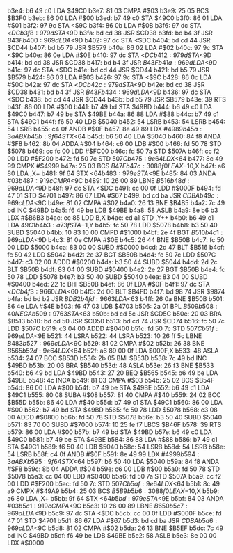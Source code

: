 b3e4: b6 49 c0     LDA    $49C0
b3e7: 81 03        CMPA   #$03
b3e9: 25 05        BCS    $B3F0
b3eb: 86 00        LDA    #$00
b3ed: b7 49 c0     STA    $49C0
b3f0: 86 01        LDA    #$01
b3f2: 97 9c        STA    <$9C
b3f4: 86 0b        LDA    #$0B
b3f6: 97 dc        STA    <$DC
b3f8: 97 9d        STA    <$9D
b3fa: bd cd 38     JSR    $CD38
b3fd: bd b4 3f     JSR    $B43F
b400: 96 9d        LDA    <$9D
b402: 97 dc        STA    <$DC
b404: bd cd 44     JSR    $CD44
b407: bd b5 79     JSR    $B579
b40a: 86 02        LDA    #$02
b40c: 97 9c        STA    <$9C
b40e: 86 0e        LDA    #$0E
b410: 97 dc        STA    <$DC
b412: 97 9d        STA    <$9D
b414: bd cd 38     JSR    $CD38
b417: bd b4 3f     JSR    $B43F
b41a: 96 9d        LDA    <$9D
b41c: 97 dc        STA    <$DC
b41e: bd cd 44     JSR    $CD44
b421: bd b5 79     JSR    $B579
b424: 86 03        LDA    #$03
b426: 97 9c        STA    <$9C
b428: 86 0c        LDA    #$0C
b42a: 97 dc        STA    <$DC
b42c: 97 9d        STA    <$9D
b42e: bd cd 38     JSR    $CD38
b431: bd b4 3f     JSR    $B43F
b434: 96 9d        LDA    <$9D
b436: 97 dc        STA    <$DC
b438: bd cd 44     JSR    $CD44
b43b: bd b5 79     JSR    $B579
b43e: 39           RTS
b43f: 86 00        LDA    #$00
b441: b7 49 bd     STA    $49BD
b444: b6 49 c0     LDA    $49C0
b447: b7 49 be     STA    $49BE
b44a: 86 88        LDA    #$88
b44c: b7 49 c1     STA    $49C1
b44f: f6 50 40     LDB    $5040
b452: 54           LSRB
b453: 54           LSRB
b454: 54           LSRB
b455: c4 0f        ANDB   #$0F
b457: 8e 49 89     LDX    #$4989
b45a: 3a           ABX
b45b: 9f 64        STX    <$64
b45d: b6 50 40     LDA    $5040
b460: 84 f8        ANDA   #$F8
b462: 8b 04        ADDA   #$04
b464: c6 00        LDB    #$00
b466: fd 50 78     STD    $5078
b469: cc fc 00     LDD    #$FC00
b46c: fd 50 7a     STD    $507A
b46f: cc f2 00     LDD    #$F200
b472: fd 50 7c     STD    $507C
b475: 9e 64        LDX    <$64
b477: 8c 49 99     CMPX   #$4999
b47a: 25 03        BCS    $B47F
b47c: 30 88 f0     LEAX   -$10,X
b47f: a6 80        LDA    ,X+
b481: 9f 64        STX    <$64
b483: 97 9e        STA    <$9E
b485: 84 03        ANDA   #$03
b487: 91 9c        CMPA   <$9C
b489: 10 26 00 89  LBNE   $B516
b48d: 96 9d        LDA    <$9D
b48f: 97 dc        STA    <$DC
b491: cc 00 0f     LDD    #$000F
b494: fd 47 01     STD    $4701
b497: 86 67        LDA    #$67
b499: bd cd ba     JSR    $CDBA
b49c: 96 9c        LDA    <$9C
b49e: 81 02        CMPA   #$02
b4a0: 26 13        BNE    $B4B5
b4a2: 7c 49 bd     INC    $49BD
b4a5: f6 49 be     LDB    $49BE
b4a8: 58           ASLB
b4a9: 8e b6 b3     LDX    #$B6B3
b4ac: ec 85        LDD    B,X
b4ae: ed a1        STD    ,Y++
b4b0: b6 49 c1     LDA    $49C1
b4b3: a7 3f        STA    -$1,Y
b4b5: fc 50 78     LDD    $5078
b4b8: b3 50 40     SUBD   $5040
b4bb: 10 83 10 00  CMPD   #$1000
b4bf: 2e 4f        BGT    $B510
b4c1: 96 9d        LDA    <$9D
b4c3: 81 0e        CMPA   #$0E
b4c5: 26 44        BNE    $B50B
b4c7: fc 50 00     LDD    $5000
b4ca: 83 00 00     SUBD   #$0000
b4cd: 2d 47        BLT    $B516
b4cf: fc 50 42     LDD    $5042
b4d2: 2e 37        BGT    $B50B
b4d4: fc 50 7c     LDD    $507C
b4d7: c3 02 00     ADDD   #$0200
b4da: b3 50 44     SUBD   $5044
b4dd: 2d 2c        BLT    $B50B
b4df: 83 04 00     SUBD   #$0400
b4e2: 2e 27        BGT    $B50B
b4e4: fc 50 78     LDD    $5078
b4e7: b3 50 40     SUBD   $5040
b4ea: 83 04 00     SUBD   #$0400
b4ed: 22 1c        BHI    $B50B
b4ef: 86 0f        LDA    #$0F
b4f1: 97 dc        STA    <$DC
b4f3: 96 60        LDA    <$60
b4f5: 2d 06        BLT    $B4FD
b4f7: bd 98 74     JSR    $9874
b4fa: bd bd b2     JSR    $BDB2
b4fd: 96 63        LDA    <$63
b4ff: 26 0a        BNE    $B50B
b501: 86 4e        LDA    #$4E
b503: f6 47 03     LDB    $4703
b506: 2a 01        BPL    $B509
b508: 40           NEGA
b509: 97 63        STA    <$63
b50b: bd cd 5c     JSR    $CD5C
b50e: 20 03        BRA    $B513
b510: bd cd 50     JSR    $CD50
b513: bd cd 74     JSR    $CD74
b516: fc 50 7c     LDD    $507C
b519: c3 04 00     ADDD   #$0400
b51c: fd 50 7c     STD    $507C
b51f: 96 9e        LDA    <$9E
b521: 44           LSRA
b522: 44           LSRA
b523: 10 26 ff 5c  LBNE   $B483
b527: 96 9c        LDA    <$9C
b529: 81 02        CMPA   #$02
b52b: 26 38        BNE    $B565
b52d: 9e 64        LDX    <$64
b52f: a6 89 00 0f  LDA    $000F,X
b533: 48           ASLA
b534: 24 07        BCC    $B53D
b536: 2b 05        BMI    $B53D
b538: 7c 49 bd     INC    $49BD
b53b: 20 03        BRA    $B540
b53d: 48           ASLA
b53e: 26 f3        BNE    $B533
b540: b6 49 bd     LDA    $49BD
b543: 27 20        BEQ    $B565
b545: b6 49 be     LDA    $49BE
b548: 4c           INCA
b549: 81 03        CMPA   #$03
b54b: 25 02        BCS    $B54F
b54d: 86 00        LDA    #$00
b54f: b7 49 be     STA    $49BE
b552: b6 49 c1     LDA    $49C1
b555: 80 08        SUBA   #$08
b557: 81 40        CMPA   #$40
b559: 24 02        BCC    $B55D
b55b: 86 40        LDA    #$40
b55d: b7 49 c1     STA    $49C1
b560: 86 00        LDA    #$00
b562: b7 49 bd     STA    $49BD
b565: fc 50 78     LDD    $5078
b568: c3 08 00     ADDD   #$0800
b56b: fd 50 78     STD    $5078
b56e: b3 50 40     SUBD   $5040
b571: 83 70 00     SUBD   #$7000
b574: 10 25 fe f7  LBCS   $B46F
b578: 39           RTS
b579: 86 00        LDA    #$00
b57b: b7 49 bd     STA    $49BD
b57e: b6 49 c0     LDA    $49C0
b581: b7 49 be     STA    $49BE
b584: 86 88        LDA    #$88
b586: b7 49 c1     STA    $49C1
b589: f6 50 40     LDB    $5040
b58c: 54           LSRB
b58d: 54           LSRB
b58e: 54           LSRB
b58f: c4 0f        ANDB   #$0F
b591: 8e 49 99     LDX    #$4999
b594: 3a           ABX
b595: 9f 64        STX    <$64
b597: b6 50 40     LDA    $5040
b59a: 84 f8        ANDA   #$F8
b59c: 8b 04        ADDA   #$04
b59e: c6 00        LDB    #$00
b5a0: fd 50 78     STD    $5078
b5a3: cc 04 00     LDD    #$0400
b5a6: fd 50 7a     STD    $507A
b5a9: cc f2 00     LDD    #$F200
b5ac: fd 50 7c     STD    $507C
b5af: 9e 64        LDX    <$64
b5b1: 8c 49 a9     CMPX   #$49A9
b5b4: 25 03        BCS    $B5B9
b5b6: 30 88 f0     LEAX   -$10,X
b5b9: a6 80        LDA    ,X+
b5bb: 9f 64        STX    <$64
b5bd: 97 9e        STA    <$9E
b5bf: 84 03        ANDA   #$03
b5c1: 91 9c        CMPA   <$9C
b5c3: 10 26 00 89  LBNE   $B650
b5c7: 96 9d        LDA    <$9D
b5c9: 97 dc        STA    <$DC
b5cb: cc 00 0f     LDD    #$000F
b5ce: fd 47 01     STD    $4701
b5d1: 86 67        LDA    #$67
b5d3: bd cd ba     JSR    $CDBA
b5d6: 96 9c        LDA    <$9C
b5d8: 81 02        CMPA   #$02
b5da: 26 13        BNE    $B5EF
b5dc: 7c 49 bd     INC    $49BD
b5df: f6 49 be     LDB    $49BE
b5e2: 58           ASLB
b5e3: 8e 00 00     LDX    #$0000
